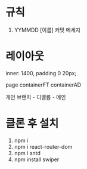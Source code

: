 # 규칙

1. YYMMDD [이름] 커밋 메세지

# 레이아웃

<ContainerFT> inner: 1400, padding 0 20px;

page
containerFT
containerAD

개인 브랜치 - 디벨롭 - 메인

# 클론 후 설치

1.  npm i
2.  npm i react-router-dom
3.  npm i antd
4.  npm install swiper
